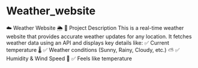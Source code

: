 # Weather_website
☁️ Weather Website 🌦️ 📌 Project Description This is a real-time weather website that provides accurate weather updates for any location. It fetches weather data using an API and displays key details like: ✅ Current temperature 🌡️ ✅ Weather conditions (Sunny, Rainy, Cloudy, etc.) ⛅ ✅ Humidity &amp; Wind Speed 💨 ✅ Feels like temperature 
